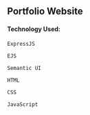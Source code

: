 ## Portfolio Website

#### Technology Used:

```
ExpressJS
```
```
EJS
```
```
Semantic UI
```
```
HTML
```
```
CSS
```
```
JavaScript
```